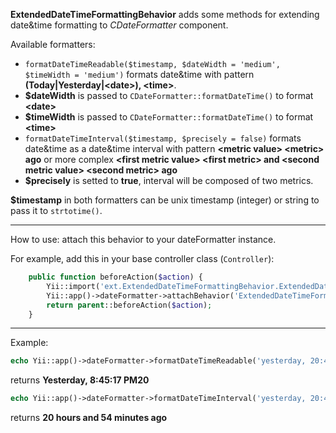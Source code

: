 **ExtendedDateTimeFormattingBehavior** adds some methods for extending date&time formatting to *CDateFormatter* component.

Available formatters:

- `formatDateTimeReadable($timestamp, $dateWidth = 'medium', $timeWidth = 'medium')` formats date&time with pattern **(Today|Yesterday|&lt;date&gt;), &lt;time&gt;**.
 - **$dateWidth** is passed to `CDateFormatter::formatDateTime()` to format **&lt;date&gt;**
 - **$timeWidth** is passed to `CDateFormatter::formatDateTime()` to format **&lt;time&gt;**
- `formatDateTimeInterval($timestamp, $precisely = false)` formats date&time as a date&time interval with pattern **&lt;metric value&gt; &lt;metric&gt; ago** or more complex **&lt;first metric value&gt; &lt;first metric&gt; and &lt;second metric value&gt; &lt;second metric&gt; ago**
 - **$precisely** is setted to **true**, interval will be composed of two metrics.

**$timestamp** in both formatters can be unix timestamp (integer) or string to pass it to `strtotime()`.

---
How to use: attach this behavior to your dateFormatter instance.

For example, add this in your base controller class (`Controller`):
```php
	public function beforeAction($action) {
		Yii::import('ext.ExtendedDateTimeFormattingBehavior.ExtendedDateTimeFormattingBehavior');
		Yii::app()->dateFormatter->attachBehavior('ExtendedDateTimeFormatting', new ExtendedDateTimeFormattingBehavior());
		return parent::beforeAction($action);
	}
```
---

Example:
```php
echo Yii::app()->dateFormatter->formatDateTimeReadable('yesterday, 20:45:17');
```
returns
**Yesterday, 8:45:17 PM20**
```php
echo Yii::app()->dateFormatter->formatDateTimeInterval('yesterday, 20:45:17', true);
```
returns
**20 hours and 54 minutes ago**

